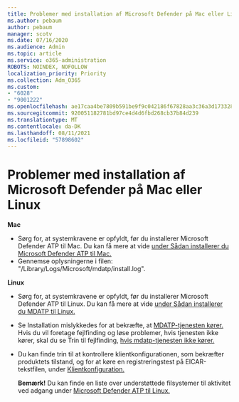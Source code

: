 ```yaml
---
title: Problemer med installation af Microsoft Defender på Mac eller Linux
ms.author: pebaum
author: pebaum
manager: scotv
ms.date: 07/16/2020
ms.audience: Admin
ms.topic: article
ms.service: o365-administration
ROBOTS: NOINDEX, NOFOLLOW
localization_priority: Priority
ms.collection: Adm_O365
ms.custom:
- "6028"
- "9001222"
ms.openlocfilehash: ae17caa4be7809b591be9f9c042186f67828aa3c36a3d17332806e4d92545dc6
ms.sourcegitcommit: 920051182781bd97ce4d4d6fbd268cb37b84d239
ms.translationtype: MT
ms.contentlocale: da-DK
ms.lasthandoff: 08/11/2021
ms.locfileid: "57898602"
---
```

# <a name="issues-installing-microsoft-defender-on-mac-or-linux"></a>Problemer med installation af Microsoft Defender på Mac eller Linux

**Mac**

- Sørg for, at systemkravene er opfyldt, før du installerer Microsoft Defender ATP til Mac. Du kan få mere at vide [under Sådan installerer du Microsoft Defender ATP til Mac.](https://docs.microsoft.com/windows/security/threat-protection/microsoft-defender-atp/microsoft-defender-atp-mac#how-to-install-microsoft-defender-atp-for-mac)  
- Gennemse oplysningerne i filen: "/Library/Logs/Microsoft/mdatp/install.log".

**Linux**

- Sørg for, at systemkravene er opfyldt, før du installerer Microsoft Defender ATP til Linux. Du kan få mere at vide [under Sådan installerer du MDATP til Linux.](https://docs.microsoft.com/windows/security/threat-protection/microsoft-defender-atp/microsoft-defender-atp-linux#system-requirements) 
- Se Installation mislykkedes for at bekræfte, at [MDATP-tjenesten kører.](https://docs.microsoft.com/windows/security/threat-protection/microsoft-defender-atp/linux-support-install#installation-failed)  
    Hvis du vil foretage fejlfinding og løse problemer, hvis tjenesten ikke kører, skal du se Trin til fejlfinding, [hvis mdatp-tjenesten ikke kører.](https://docs.microsoft.com/windows/security/threat-protection/microsoft-defender-atp/linux-support-install#steps-to-troubleshoot-if-mdatp-service-isnt-running)
- Du kan finde trin til at kontrollere klientkonfigurationen, som bekræfter produktets tilstand, og for at køre en registreringstest på EICAR-tekstfilen, under [Klientkonfiguration.](https://docs.microsoft.com/windows/security/threat-protection/microsoft-defender-atp/linux-install-manually#client-configuration)  

    **Bemærk!** Du kan finde en liste over understøttede filsystemer til aktivitet ved adgang under [Microsoft Defender ATP til Linux.](https://docs.microsoft.com/windows/security/threat-protection/microsoft-defender-atp/microsoft-defender-atp-linux#system-requirements)